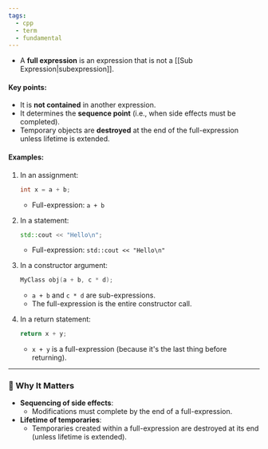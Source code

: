 ```yaml
---
tags:
  - cpp
  - term
  - fundamental
---
```


- A **full expression** is an expression that is not a [[Sub Expression|subexpression]].

#### Key points:

- It is **not contained** in another expression.
- It determines the **sequence point** (i.e., when side effects must be completed).
- Temporary objects are **destroyed** at the end of the full-expression unless lifetime is extended.

#### Examples:

1. In an assignment:
    
    ```cpp
    int x = a + b;
    ```
    
    - Full-expression: `a + b`
        
2. In a statement:
    
    ```cpp
    std::cout << "Hello\n";
    ```
    
    - Full-expression: `std::cout << "Hello\n"`
        
3. In a constructor argument:
    
    ```cpp
    MyClass obj(a + b, c * d);
    ```
    
    - `a + b` and `c * d` are sub-expressions.
    - The full-expression is the entire constructor call.
        
4. In a return statement:
    
    ```cpp
    return x + y;
    ```
    
    - `x + y` is a full-expression (because it's the last thing before returning).
        

---

### 🔹 Why It Matters

- **Sequencing of side effects**:
    - Modifications must complete by the end of a full-expression.
- **Lifetime of temporaries**:
    - Temporaries created within a full-expression are destroyed at its end (unless lifetime is extended).
